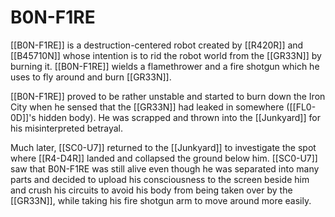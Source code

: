 # B0N-F1RE

[[B0N-F1RE]] is a destruction-centered robot created by [[R420R]] and [[B45710N]] whose intention is to rid the robot world from the [[GR33N]] by burning it. [[B0N-F1RE]] wields a flamethrower and a fire shotgun which he uses to fly around and burn [[GR33N]].

[[B0N-F1RE]] proved to be rather unstable and started to burn down the Iron City when he sensed that the [[GR33N]] had leaked in somewhere ([[FL0-0D]]'s hidden body). He was scrapped and thrown into the [[Junkyard]] for his misinterpreted betrayal.

Much later, [[SC0-U7]] returned to the [[Junkyard]] to investigate the spot where [[R4-D4R]] landed and collapsed the ground below him. [[SC0-U7]] saw that B0N-F1RE was still alive even though he was separated into many parts and decided to upload his consciousness to the screen beside him and crush his circuits to avoid his body from being taken over by the [[GR33N]], while taking his fire shotgun arm to move around  more easily.



